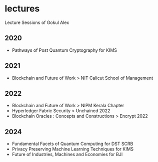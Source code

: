 # lectures
Lecture Sessions of Gokul Alex

## 2020
- Pathways of Post Quantum Cryptography for KIMS

## 2021
- Blockchain and Future of Work > NIT Calicut School of Management

## 2022
- Blockchain and Future of Work > NIPM Kerala Chapter
- Hyperledger Fabric Security > Unchained 2022
- Blockchain Oracles : Concepts and Constructions > Encrypt 2022

## 2024
- Fundamental Facets of Quantum Computing for DST SCRB
- Privacy Preserving Machine Learning Techniques for KIMS
- Future of Industries, Machines and Economies for BJI

